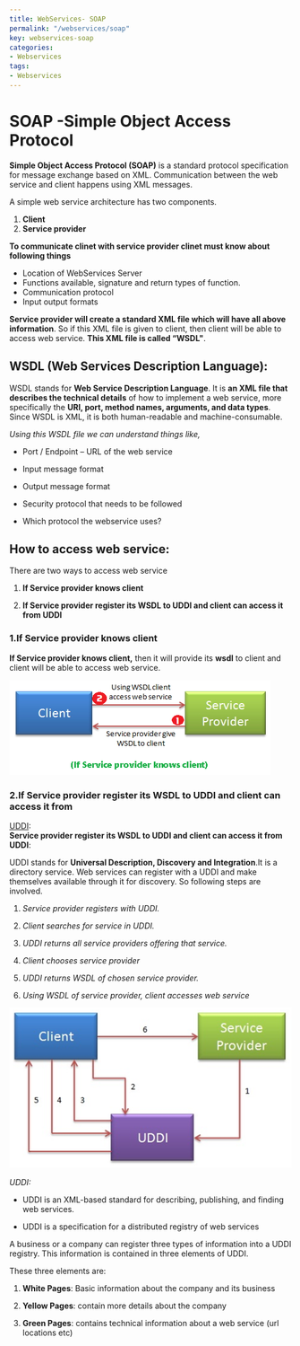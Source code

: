 ```yaml
---
title: WebServices- SOAP
permalink: "/webservices/soap"
key: webservices-soap
categories:
- Webservices
tags:
- Webservices
---
```


SOAP -Simple Object Access Protocol
=====================================

**Simple Object Access Protocol (SOAP)** is a standard protocol specification
for message exchange based on XML. Communication between the web service and
client happens using XML messages.

A simple web service architecture has two components.  
1.  **Client**
2.  **Service provider**

**To communicate clinet with service provider clinet must know about following
things**

-   Location of WebServices Server
-   Functions available, signature and return types of function.
-   Communication protocol
-   Input output formats

**Service provider will create a standard XML file which will have all above
information**. So if this XML file is given to client, then client will be able
to access web service. **This XML file is called “WSDL"**.

## **WSDL (Web Services Description Language):**

WSDL stands for **Web Service Description Language**. It is **an XML file that
describes the technical details** of how to implement a web service, more
specifically the **URI, port, method names, arguments, and data types**. Since
WSDL is XML, it is both human-readable and machine-consumable.

*Using this WSDL file we can understand things like,*

-   Port / Endpoint – URL of the web service

-   Input message format

-   Output message format

-   Security protocol that needs to be followed

-   Which protocol the webservice uses?

## How to access web service:

There are two ways to access web service

1.  **If Service provider knows client**

2.  **If Service provider register its WSDL to UDDI and client can access it
    from UDDI**

### 1.If Service provider knows client

**If Service provider knows client,** then it will provide its **wsdl** to
client and client will be able to access web service.

![](media/15ba58579aaafb04643f44f849aae313.png)

### 2.If Service provider register its WSDL to UDDI and client can access it from

<u>UDDI</u>:  
**Service provider register its WSDL to UDDI and client can access it from
UDDI**:

UDDI stands for **Universal Description, Discovery and Integration**.It is a
directory service. Web services can register with a UDDI and make themselves
available through it for discovery. So following steps are involved.

1.  *Service provider registers with UDDI.*

2.  *Client searches for service in UDDI.*

3.  *UDDI returns all service providers offering that service.*

4.  *Client chooses service provider*

5.  *UDDI returns WSDL of chosen service provider.*

6.  *Using WSDL of service provider, client accesses web service*

![](media/542e73976e183aa3cbadf43f6fbe4b64.png)

*UDDI:*

-   UDDI is an XML-based standard for describing, publishing, and finding web
    services.

-   UDDI is a specification for a distributed registry of web services

A business or a company can register three types of information into a UDDI
registry. This information is contained in three elements of UDDI.

These three elements are:

1.  **White Pages**: Basic information about the company and its business

2.  **Yellow Pages**: contain more details about the company

3.  **Green Pages**: contains technical information about a web service (url
    locations etc)
